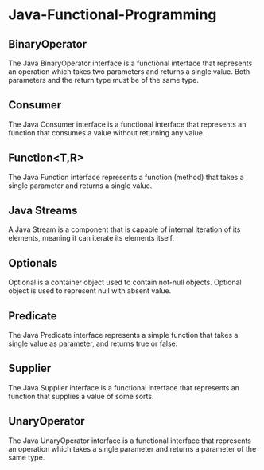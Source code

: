 # Java-Functional-Programming

## BinaryOperator
The Java BinaryOperator interface is a functional interface that represents an operation which takes two parameters and returns a single value. Both parameters and the return type must be of the same type.

## Consumer
The Java Consumer interface is a functional interface that represents an function that consumes a value without returning any value.

## Function<T,R> 
The Java Function interface represents a function (method) that takes a single parameter and returns a single value.

## Java Streams
A Java Stream is a component that is capable of internal iteration of its elements, meaning it can iterate its elements itself.

## Optionals
Optional is a container object used to contain not-null objects. Optional object is used to represent null with absent value. 

## Predicate
The Java Predicate interface represents a simple function that takes a single value as parameter, and returns true or false. 

## Supplier
The Java Supplier interface is a functional interface that represents an function that supplies a value of some sorts.

## UnaryOperator
The Java UnaryOperator interface is a functional interface that represents an operation which takes a single parameter and returns a parameter of the same type.

